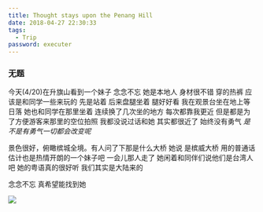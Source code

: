 ```yaml
---
title: Thought stays upon the Penang Hill
date: 2018-04-27 22:30:33
tags:
  - Trip
password: executer
---
```


### 无题
<!-- more -->
今天(4/20)在升旗山看到一个妹子 念念不忘
她是本地人 身材很不错 穿的热裤 应该是和同学一些来玩的
先是站着 后来盘腿坐着 腿好好看
我在观景台坐在地上等日落
她也和同学在那里坐着 连续换了几次坐的地方 每次都靠我更近 但是都是为了方便游客来那里的空位拍照
我都没说过话和她
其实都很近了 始终没有勇气
*是不是有勇气一切都会改变呢*

景色很好，俯瞰槟城全境。有人问了下那是什么大桥 她说 是槟威大桥 用的普通话 估计也是热情开朗的一个妹子吧 一会儿那人走了 她闲着和同伴们说他们是台湾人吧
她的粤语真的很好听
我们其实是大陆来的

念念不忘
真希望能找到她

![](http://p7qhfeth9.bkt.clouddn.com/DSC01650.jpg)
